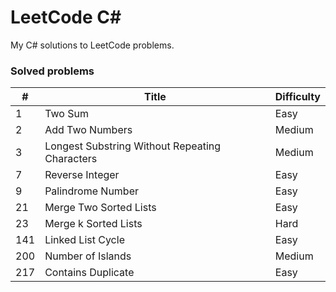 # LeetCode C#
My C# solutions to LeetCode problems.

### Solved problems

| #    | Title                                             | Difficulty |
| ---- | ------------------------------------------------- | ---------- |
| 1    | Two Sum                                           | Easy       |
| 2    | Add Two Numbers                                   | Medium     |
| 3    | Longest Substring Without Repeating Characters    | Medium     |
| 7    | Reverse Integer                                   | Easy       |
| 9    | Palindrome Number                                 | Easy       |
| 21   | Merge Two Sorted Lists                            | Easy       |
| 23   | Merge k Sorted Lists                              | Hard       |
| 141  | Linked List Cycle                                 | Easy       |
| 200  | Number of Islands                                 | Medium     |
| 217  | Contains Duplicate                                | Easy       |
